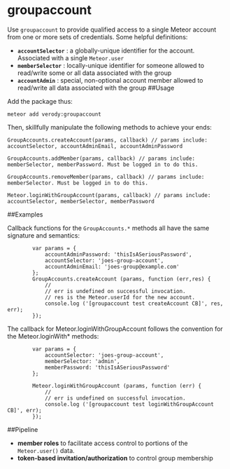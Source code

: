 # groupaccount
Use `groupaccount` to provide qualified access to a single Meteor account from one or more sets of credentials. Some helpful definitions:

- **`accountSelector`** : a globally-unique identifier for the account. Associated with a single `Meteor.user`
- **`memberSelector`** : locally-unique identifier for someone allowed to read/write some or all data associated with the group
- **`accountAdmin`** : special, non-optional account member allowed to read/write all data associated with the group
##Usage

Add the package thus:

```
meteor add verody:groupaccount
```

Then, skillfully manipulate the following methods to achieve your ends:

```
GroupAccounts.createAccount(params, callback) // params include: accountSelector, accountAdminEmail, accountAdminPassword
```

```
GroupAccounts.addMember(params, callback) // params include: memberSelector, memberPassword. Must be logged in to do this.
```

```
GroupAccounts.removeMember(params, callback) // params include: memberSelector. Must be logged in to do this.
```

```
Meteor.loginWithGroupAccount(params, callback) // params include: accountSelector, memberSelector, memberPassword
```

##Examples

Callback functions for the `GroupAccounts.*` methods all have the same signature and semantics:

```
        var params = {
            accountAdminPassword: 'thisIsASeriousPassword',
            accountSelector: 'joes-group-account',
            accountAdminEmail: 'joes-group@example.com'
        };
        GroupAccounts.createAccount (params, function (err,res) {
            //
            // err is undefined on successful invocation.
            // res is the Meteor.userId for the new account.
            console.log ('[groupaccount test createAccount CB]', res, err);
        });
```

The callback for Meteor.loginWithGroupAccount follows the convention for the Meteor.loginWith* methods:

```
        var params = {
            accountSelector: 'joes-group-account',
            memberSelector: 'admin',
            memberPassword: 'thisIsASeriousPassword'
        };

        Meteor.loginWithGroupAccount (params, function (err) {
            //
            // err is undefined on successful invocation.
            console.log ('[groupaccount test loginWithGroupAccount CB]', err);
        });

```

##Pipeline
- **member roles** to facilitate access control to portions of the `Meteor.user()` data.
- **token-based invitation/authorization** to control group membership
